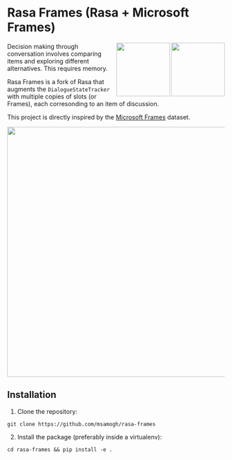 # Rasa Frames (Rasa + Microsoft Frames)
<img align="right" height="124" src="https://www.rasa.com/assets/img/sara/sara-open-source-2.0.png">

<img align="right" height="124" src="https://logos-download.com/wp-content/uploads/2016/02/Microsoft_box.png">

Decision making through conversation involves comparing items and exploring different alternatives. This requires memory.

Rasa Frames is a fork of Rasa that augments the `DialogueStateTracker` with multiple copies of slots (or Frames), each corresonding to an item of discussion.

This project is directly inspired by the [Microsoft Frames](https://www.microsoft.com/en-us/research/project/frames-dataset/) dataset.

<img align="center" height="580" src="https://github.com/msamogh/rasa-frames/raw/master/Frames.png">

## Installation
1. Clone the repository:
```
git clone https://github.com/msamogh/rasa-frames
```

2. Install the package (preferably inside a virtualenv):
```
cd rasa-frames && pip install -e .
```
